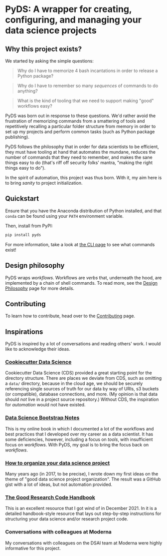 # PyDS: A wrapper for creating, configuring, and managing your data science projects

<script id="asciicast-quuvL2LCafmRfpFAbQLREwpke" src="https://asciinema.org/a/quuvL2LCafmRfpFAbQLREwpke.js" async></script>

## Why this project exists?

We started by asking the simple questions:

> Why do I have to memorize 4 bash incantations in order to release a Python package?

> Why do I have to remember so many _sequences_ of commands to do anything?

> What is the kind of tooling that we need to support making "good" workflows easy?

PyDS was born out in response to these questions.
We'd rather avoid the frustration of
memorizing commands from a smattering of tools
and repetitively recalling a particular folder structure from memory
in order to set up my projects and perform common tasks
(such as Python package publishing).

PyDS follows the philosophy that in order for data scientists to be efficient,
they must have tooling at hand that automates the mundane,
reduces the number of commands that they need to remember,
and makes the sane things easy to do
(that's riff off security folks' mantra, "making the right things easy to do").

In the spirit of automation, this project was thus born.
With it, my aim here is to bring _sanity_ to project initialization.

## Quickstart

Ensure that you have the Anaconda distribution of Python installed,
and that `conda` can be found using your `PATH` environment variable.

Then, install from PyPI:

```bash
pip install pyds
```

For more information, take a look at [the CLI page](./cli) to see what commands exist!

## Design philosophy

PyDS wraps _workflows_.
Workflows are _verbs_ that, underneath the hood,
are implemented by a chain of shell commands.
To read more, see the [Design Philosophy](design/00-index) page
for more details.

## Contributing

To learn how to contribute, head over to the [Contributing](contributing/00-index) page.

## Inspirations

PyDS is inspired by a lot of conversations and reading others' work.
I would like to acknowledge their ideas.

### [Cookiecutter Data Science](https://drivendata.github.io/cookiecutter-data-science/)

Cookiecutter Data Science (CDS)
provided a great starting point for the directory structure.
There are places we deviate from CDS,
such as omitting a `data/` directory,
because in the cloud age,
we should be securely referencing single sources of truth for our data
by way of URIs, s3 buckets (or compatible), database connections, and more.
(My opinion is that data should _not_ live in a project source repository.)
Without CDS, the inspiration for _automation_ would not have existed.

### [Data Science Bootstrap Notes](https://ericmjl.github.io/data-science-bootstrap-notes/)

This is my online book in which I documented a lot of the workflows and best practices
that I developed over my career as a data scientist.
It has some deficiencies, however,
including a focus on _tools_, with insufficient focus on _workflows_.
With PyDS, my goal is to bring the focus back on _workflows_.

### [How to organize your data science project](https://gist.github.com/ericmjl/27e50331f24db3e8f957d1fe7bbbe510)

Many years ago (in 2017, to be precise),
I wrote down my first ideas on the theme of "good data science project organization".
The result was a GitHub gist with a lot of ideas,
but not automation provided.

### [The Good Research Code Handbook](https://goodresearch.dev)

This is an excellent resource that I got wind of in December 2021.
In it is a detailed handbook-style resource that lays out step-by-step instructions
for structuring your data science and/or research project code.

### Conversations with colleagues at Moderna

My conversations with colleagues on the DSAI team at Moderna
were highly informative for this project.

